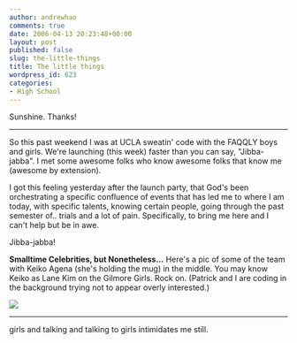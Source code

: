 ```yaml
---
author: andrewhao
comments: true
date: 2006-04-13 20:23:48+00:00
layout: post
published: false
slug: the-little-things
title: The little things
wordpress_id: 623
categories:
- High School
---
```


Sunshine. Thanks!

------------------------
So this past weekend I was at UCLA sweatin' code with the FAQQLY boys and girls. We're launching (this week) faster than you can say, "Jibba-jabba". I met some awesome folks who know awesome folks that know me (awesome by extension).

I got this feeling yesterday after the launch party, that God's been orchestrating a specific confluence of events that has led me to where I am today, with specific talents, knowing certain people, going through the past semester of.. trials and a lot of pain. Specifically, to bring me here and I can't help but be in awe.

Jibba-jabba!

**Smalltime Celebrities, but Nonetheless...**
Here's a pic of some of the team with Keiko Agena (she's holding the mug) in the middle. You may know Keiko as Lane Kim on the Gilmore Girls. Rock on. (Patrick and I are coding in the background trying not to appear overly interested.)

![](http://xfd.xanga.com/3aab76f22073149220923/z33073801.jpg)

-----------------------------------------------

girls and talking and talking to girls intimidates me still.
